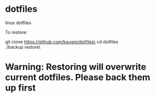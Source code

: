 # dotfiles
linux dotfiles

To restore:

git clone https://github.com/kaugm/dotfiles\
cd dotfiles\
./backup restore\

# Warning: Restoring will overwrite current dotfiles. Please back them up first
